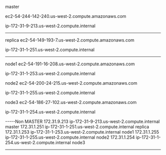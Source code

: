 
master

ec2-54-244-142-240.us-west-2.compute.amazonaws.com

ip-172-31-9-213.us-west-2.compute.internal


---
replica
ec2-54-149-193-7.us-west-2.compute.amazonaws.com

ip-172-31-1-251.us-west-2.compute.internal


---
node1
ec2-54-191-16-208.us-west-2.compute.amazonaws.com

ip-172-31-1-253.us-west-2.compute.internal

node2
ec2-54-200-24-215.us-west-2.compute.amazonaws.com

ip-172-31-1-255.us-west-2.compute.internal

node3
ec2-54-186-27-102.us-west-2.compute.amazonaws.com

ip-172-31-1-254.us-west-2.compute.internal

-----Non MASTER
172.31.9.213 ip-172-31-9-213.us-west-2.compute.internal master
172.31.1.251 ip-172-31-1-251.us-west-2.compute.internal replica
172.31.1.253 ip-172-31-1-253.us-west-2.compute.internal node1
172.31.1.255 ip-172-31-1-255.us-west-2.compute.internal node2
172.31.1.254 ip-172-31-1-254.us-west-2.compute.internal node3

----------
